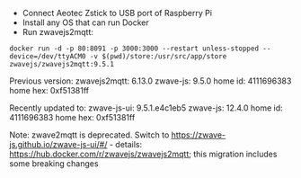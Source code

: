 * Connect Aeotec Zstick to USB port of Raspberry Pi
* Install any OS that can run Docker
* Run zwavejs2mqtt:

```
docker run -d -p 80:8091 -p 3000:3000 --restart unless-stopped --device=/dev/ttyACM0 -v $(pwd)/store:/usr/src/app/store zwavejs/zwavejs2mqtt:9.5.1
```

Previous version:
    zwavejs2mqtt: 6.13.0
    zwave-js: 9.5.0
    home id: 4111696383
    home hex: 0xf51381ff

Recently updated to:
    zwave-js-ui: 9.5.1.e4c1eb5
    zwave-js: 12.4.0
    home id: 4111696383
    home hex: 0xf51381ff


Note: zwave2mqtt is deprecated. Switch to https://zwave-js.github.io/zwave-js-ui/#/ - details: https://hub.docker.com/r/zwavejs/zwavejs2mqtt; this migration includes some breaking changes
